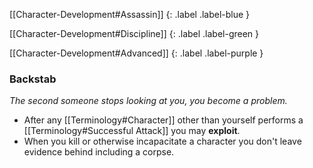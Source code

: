 
[[Character-Development#Assassin]]
{: .label .label-blue }

[[Character-Development#Discipline]]
{: .label .label-green }

[[Character-Development#Advanced]]
{: .label .label-purple }
### Backstab
*The second someone stops looking at you, you become a problem.*
* After any [[Terminology#Character]] other than yourself performs a [[Terminology#Successful Attack]] you may **exploit**.
* When you kill or otherwise incapacitate a character you don't leave evidence behind including a corpse. 